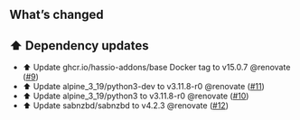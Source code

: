 ## What’s changed

## ⬆️ Dependency updates

- ⬆️ Update ghcr.io/hassio-addons/base Docker tag to v15.0.7 @renovate ([#9](https://github.com/hassio-addons/addon-sabnzbd/pull/9))
- ⬆️ Update alpine_3_19/python3-dev to v3.11.8-r0 @renovate ([#11](https://github.com/hassio-addons/addon-sabnzbd/pull/11))
- ⬆️ Update alpine_3_19/python3 to v3.11.8-r0 @renovate ([#10](https://github.com/hassio-addons/addon-sabnzbd/pull/10))
- ⬆️ Update sabnzbd/sabnzbd to v4.2.3 @renovate ([#12](https://github.com/hassio-addons/addon-sabnzbd/pull/12))
